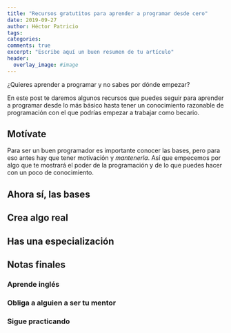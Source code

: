 ```yaml
---
title: "Recursos gratutitos para aprender a programar desde cero"
date: 2019-09-27
author: Héctor Patricio
tags:
categories: 
comments: true
excerpt: "Escribe aquí un buen resumen de tu artículo"
header:
  overlay_image: #image
---
```


¿Quieres aprender a programar y no sabes por dónde empezar?

En este post te daremos algunos recursos que puedes seguir para aprender a programar desde lo más básico hasta tener un conocimiento razonable de programación con el que podrías empezar a trabajar como becario.

## Motívate

Para ser un buen programador es importante conocer las bases, pero para eso antes hay que tener motivación y _mantenerla_. Así que empecemos por algo que te mostrará el poder de la programación y de lo que puedes hacer con un poco de conocimiento.


## Ahora sí, las bases

## Crea algo real

## Has una especialización

## Notas finales

### Aprende inglés

### Obliga a alguien a ser tu mentor

### Sigue practicando